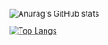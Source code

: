 


![Anurag's GitHub stats](https://github-readme-stats.vercel.app/api?username=IoannisNasios&show_icons=true&theme=algolia)  

[![Top Langs](https://github-readme-stats.vercel.app/api/top-langs/?username=IoannisNasios&layout=compact)](https://github.com/IoannisNasios/github-readme-stats)






<!--
<p align="center">&nbsp;<img align="center" src="https://github-readme-stats.vercel.app/api?username=IoannisNasios&show_icons=true&theme=algolia)" alt="IoannisNasios" /></p>

**IoannisNasios/IoannisNasios** is a ✨ _special_ ✨ repository because its `README.md` (this file) appears on your GitHub profile.

Here are some ideas to get you started:

- 🔭 I’m currently working on ...
- 🌱 I’m currently learning ...
- 👯 I’m looking to collaborate on ...
- 🤔 I’m looking for help with ...
- 💬 Ask me about ...
- 📫 How to reach me: ...
- 😄 Pronouns: ...
- ⚡ Fun fact: ...
-->
